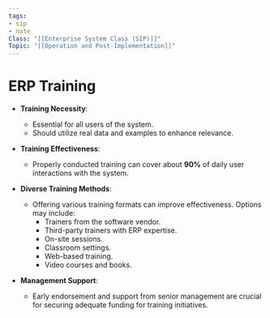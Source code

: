 ```yaml
---
tags:
- sip
- note
Class: "[[Enterprise System Class (SIP)]]"
Topic: "[[Operation and Post-Implementation]]"
---
```


# ERP Training

- **Training Necessity**:
    
    - Essential for all users of the system.
    - Should utilize real data and examples to enhance relevance.
- **Training Effectiveness**:
    
    - Properly conducted training can cover about **90%** of daily user interactions with the system.
- **Diverse Training Methods**:
    
    - Offering various training formats can improve effectiveness. Options may include:
        - Trainers from the software vendor.
        - Third-party trainers with ERP expertise.
        - On-site sessions.
        - Classroom settings.
        - Web-based training.
        - Video courses and books.
- **Management Support**:
    
    - Early endorsement and support from senior management are crucial for securing adequate funding for training initiatives.

